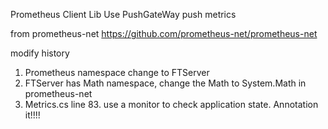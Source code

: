 Prometheus Client Lib
Use PushGateWay push metrics

from prometheus-net
https://github.com/prometheus-net/prometheus-net

modify history
1. Prometheus namespace change to FTServer
2. FTServer has Math namespace, change the Math to System.Math in prometheus-net
3. Metrics.cs line 83. use a monitor to check application state. Annotation it!!!!
